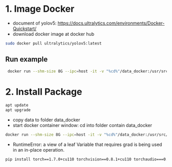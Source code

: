 # 1. Image Docker 
- document of yolov5: https://docs.ultralytics.com/environments/Docker-Quickstart/
- download docker image at docker hub
```bash
sudo docker pull ultralytics/yolov5:latest
```
## Run example
```bash
 docker run --shm-size 8G --ipc=host -it -v "%cd%"/data_docker:/usr/src/data_docker ultralytics/yolov5:latest
```
# 2. Install Package
```bash
apt update
apt upgrade
```
- copy data to folder data_docker
- start docker container 
window: cd into folder contain data_docker
 ```bash
 docker run --shm-size 8G --ipc=host -it -v "%cd%"/data_docker:/usr/src/data_docker ultralytics/yolov5:latest
```
- RuntimeError: a view of a leaf Variable that requires grad is being used in an in-place operation.
 ```bash
pip install torch==1.7.0+cu110 torchvision==0.8.1+cu110 torchaudio===0.7.0 -f https://download.pytorch.org/whl/torch_stable.html
 ```